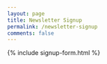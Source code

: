 ```yaml
---
layout: page
title: Newsletter Signup
permalink: /newsletter-signup
comments: false
---
```


<div class="row">
  <div class="col-md-12">
    <div class="text-center">
      {% include signup-form.html %}
    </div>
  </div>
</div>
